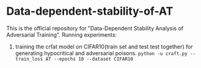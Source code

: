 # Data-dependent-stability-of-AT
This is the official repository for "Data-Dependent Stability Analysis of Adversarial Training".
Running experiments:
1. training the crfat model on CIFAR10(train set and test test together) for generating hypocritical and adversarial poisons.
```python -u craft.py --train_loss AT --epochs 10 --dataset CIFAR10```
